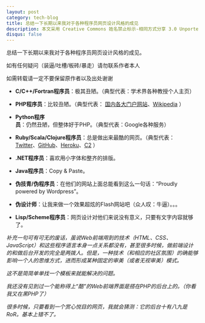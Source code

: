 ```yaml
---
layout: post
category: tech-blog
title: 总结一下长期以来我对于各种程序员网页设计风格的成见
description: 本文采用 Creative Commons 姓名禁止标示-相同方式分享 3.0 Unported 授权。
disqus: false
---
```


总结一下长期以来我对于各种程序员网页设计风格的成见。

如有任何疑问（装逼/吐槽/板砖/暴走）请勿联系作者本人

如需转载请一定不要保留原作者以及出处谢谢

* __C/C++/Fortran程序员__：极其丑陋。（典型代表：学术界各种教授个人主页）

* __PHP程序员__：比较丑陋。（典型代表： [国内各大门户网站](http://news.baidu.com/)、[Wikipedia](http://en.wikipedia.org/wiki/Main_Page) ）

* __Python程序员__：仍然丑陋，但整体好于PHP。（典型代表：Google各种服务）

* __Ruby/Scala/Clojure程序员__：总是做出来最酷的网页。（典型代表： [Twitter](https://twitter.com/)、[GitHub](https://github.com/)、[Heroku](http://www.heroku.com/)、[C2](http://keminglabs.com/c2/) ）

* __.NET程序员__：喜欢用小字体和整齐的排版。

* __Java程序员__：Copy & Paste。

* __伪技青/伪程序员__：在他们的网站上面总能看到这么一句话：“Proudly powered by Wordpress”。

* __伪设计师__：让我来做一个效果超炫的Flash网站吧（众人叹：牛逼）。。。

* __Lisp/Scheme程序员__：网页设计对他们来说没有意义，只要有文字内容就够了。

_补充一句可有可无的废话，虽说Web前端用到的技术（HTML、CSS、JavaScript）和这些程序语言本身一点关系都没有，甚至很多时候，做前端设计的和做后台开发的完全是两拨人。但是，一种技术（和相应的社区氛围）的确能够影响一个人的思维方式，进而形成某种固定的审美（或者无视审美）模式。_

_这不是简简单单找一个模板来就能解决的问题。_

_我还没有见到过一个能称得上“酷”的Web前端界面是搭在PHP的后台上的。（你看我又在黑PHP了）_

_很多时候，只要看到一个赏心悦目的网页，我就会猜测：它的后台十有八九是RoR。基本上错不了。_

